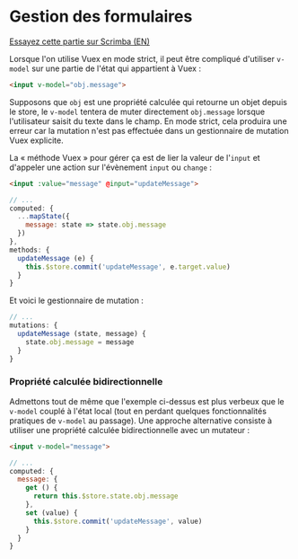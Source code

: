 # Gestion des formulaires

<div class="scrimba"><a href="https://scrimba.com/p/pnyzgAP/cqKRgEC9" target="_blank" rel="noopener noreferrer">Essayez cette partie sur Scrimba (EN)</a></div>

Lorsque l'on utilise Vuex en mode strict, il peut être compliqué d'utiliser `v-model` sur une partie de l'état qui appartient à Vuex :

``` html
<input v-model="obj.message">
```

Supposons que `obj` est une propriété calculée qui retourne un objet depuis le store, le `v-model` tentera de muter directement `obj.message` lorsque l'utilisateur saisit du texte dans le champ. En mode strict, cela produira une erreur car la mutation n'est pas effectuée dans un gestionnaire de mutation Vuex explicite.

La « méthode Vuex » pour gérer ça est de lier la valeur de l'`input` et d'appeler une action sur l'évènement `input` ou `change` :

``` html
<input :value="message" @input="updateMessage">
```
``` js
// ...
computed: {
  ...mapState({
    message: state => state.obj.message
  })
},
methods: {
  updateMessage (e) {
    this.$store.commit('updateMessage', e.target.value)
  }
}
```

Et voici le gestionnaire de mutation :

``` js
// ...
mutations: {
  updateMessage (state, message) {
    state.obj.message = message
  }
}
```

### Propriété calculée bidirectionnelle

Admettons tout de même que l'exemple ci-dessus est plus verbeux que le `v-model` couplé à l'état local (tout en perdant quelques fonctionnalités pratiques de `v-model` au passage). Une approche alternative consiste à utiliser une propriété calculée bidirectionnelle avec un mutateur :

``` html
<input v-model="message">
```
``` js
// ...
computed: {
  message: {
    get () {
      return this.$store.state.obj.message
    },
    set (value) {
      this.$store.commit('updateMessage', value)
    }
  }
}
```
